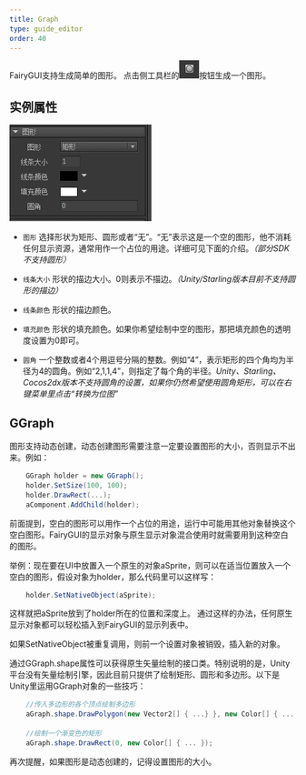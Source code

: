 ```yaml
---
title: Graph
type: guide_editor
order: 40
---
```


FairyGUI支持生成简单的图形。 点击侧工具栏的![](../../images/20170728164112.png)按钮生成一个图形。

## 实例属性

![](../../images/20170728164159.png)

- `图形` 选择形状为矩形、圆形或者“无”。“无”表示这是一个空的图形，他不消耗任何显示资源，通常用作一个占位的用途。详细可见下面的介绍。*（部分SDK不支持圆形）*

- `线条大小` 形状的描边大小。0则表示不描边。*（Unity/Starling版本目前不支持圆形的描边）*

- `线条颜色` 形状的描边颜色。

- `填充颜色` 形状的填充颜色。如果你希望绘制中空的图形，那把填充颜色的透明度设置为0即可。

- `圆角` 一个整数或者4个用逗号分隔的整数。例如“4”，表示矩形的四个角均为半径为4的圆角。例如“2,1,1,4”，则指定了每个角的半径。*Unity、Starling、Cocos2dx版本不支持圆角的设置，如果你仍然希望使用圆角矩形，可以在右键菜单里点击“转换为位图”*

## GGraph

图形支持动态创建，动态创建图形需要注意一定要设置图形的大小，否则显示不出来。例如：

```csharp
    GGraph holder = new GGraph();
    holder.SetSize(100, 100);
    holder.DrawRect(...);
    aComponent.AddChild(holder);
```

前面提到，空白的图形可以用作一个占位的用途，运行中可能用其他对象替换这个空白图形。FairyGUI的显示对象与原生显示对象混合使用时就需要用到这种空白的图形。

举例：现在要在UI中放置入一个原生的对象aSprite，则可以在适当位置放入一个空白的图形，假设对象为holder，那么代码里可以这样写：

```csharp
    holder.SetNativeObject(aSprite);
```

这样就把aSprite放到了holder所在的位置和深度上。 通过这样的办法，任何原生显示对象都可以轻松插入到FairyGUI的显示列表中。

如果SetNativeObject被重复调用，则前一个设置对象被销毁，插入新的对象。

通过GGraph.shape属性可以获得原生矢量绘制的接口类。特别说明的是，Unity平台没有矢量绘制引擎，因此目前只提供了绘制矩形、圆形和多边形。以下是Unity里运用GGraph对象的一些技巧：

```csharp
    //传入多边形的各个顶点绘制多边形
    aGraph.shape.DrawPolygon(new Vector2[] { ...} }, new Color[] { ... };

    //绘制一个渐变色的矩形
    aGraph.shape.DrawRect(0, new Color[] { ... });
```

再次提醒，如果图形是动态创建的，记得设置图形的大小。